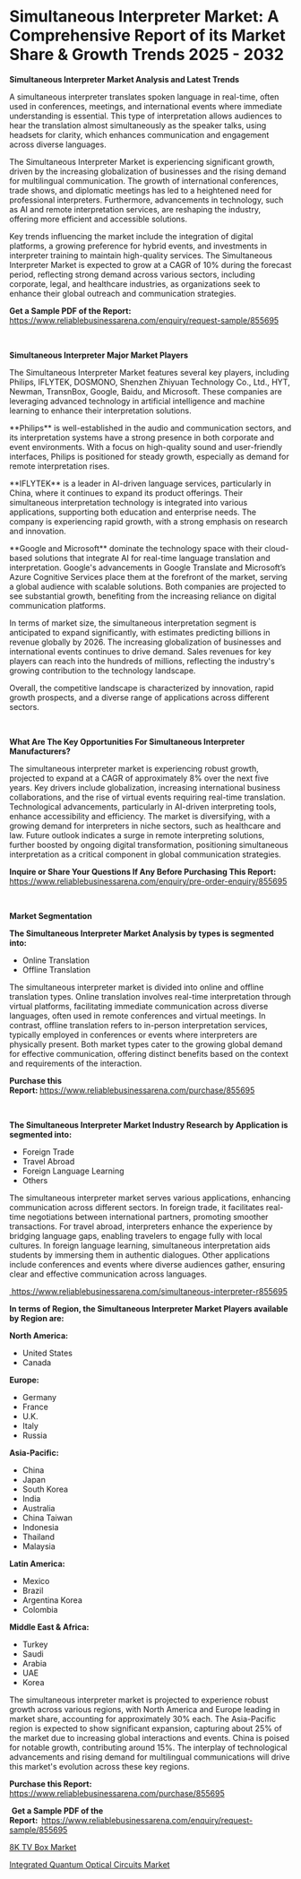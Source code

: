 <p><h1>Simultaneous Interpreter Market: A Comprehensive Report of its Market Share & Growth Trends 2025 - 2032</h1></p><p><strong>Simultaneous Interpreter Market Analysis and Latest Trends</strong></p>
<p><p>A simultaneous interpreter translates spoken language in real-time, often used in conferences, meetings, and international events where immediate understanding is essential. This type of interpretation allows audiences to hear the translation almost simultaneously as the speaker talks, using headsets for clarity, which enhances communication and engagement across diverse languages.</p><p>The Simultaneous Interpreter Market is experiencing significant growth, driven by the increasing globalization of businesses and the rising demand for multilingual communication. The growth of international conferences, trade shows, and diplomatic meetings has led to a heightened need for professional interpreters. Furthermore, advancements in technology, such as AI and remote interpretation services, are reshaping the industry, offering more efficient and accessible solutions.</p><p>Key trends influencing the market include the integration of digital platforms, a growing preference for hybrid events, and investments in interpreter training to maintain high-quality services. The Simultaneous Interpreter Market is expected to grow at a CAGR of 10% during the forecast period, reflecting strong demand across various sectors, including corporate, legal, and healthcare industries, as organizations seek to enhance their global outreach and communication strategies.</p></p>
<p><strong>Get a Sample PDF of the Report:&nbsp;</strong> <a href="https://www.reliablebusinessarena.com/enquiry/request-sample/855695?utm_campaign=1891&utm_medium=2&utm_source=Github&utm_content=ia&utm_term=06042025&utm_id=simultaneous-interpreter">https://www.reliablebusinessarena.com/enquiry/request-sample/855695</a></p>
<p>&nbsp;</p>
<p><strong>Simultaneous Interpreter Major Market Players</strong></p>
<p><p>The Simultaneous Interpreter Market features several key players, including Philips, IFLYTEK, DOSMONO, Shenzhen Zhiyuan Technology Co., Ltd., HYT, Newman, TransnBox, Google, Baidu, and Microsoft. These companies are leveraging advanced technology in artificial intelligence and machine learning to enhance their interpretation solutions.</p><p>**Philips** is well-established in the audio and communication sectors, and its interpretation systems have a strong presence in both corporate and event environments. With a focus on high-quality sound and user-friendly interfaces, Philips is positioned for steady growth, especially as demand for remote interpretation rises.</p><p>**IFLYTEK** is a leader in AI-driven language services, particularly in China, where it continues to expand its product offerings. Their simultaneous interpretation technology is integrated into various applications, supporting both education and enterprise needs. The company is experiencing rapid growth, with a strong emphasis on research and innovation.</p><p>**Google and Microsoft** dominate the technology space with their cloud-based solutions that integrate AI for real-time language translation and interpretation. Google's advancements in Google Translate and Microsoft’s Azure Cognitive Services place them at the forefront of the market, serving a global audience with scalable solutions. Both companies are projected to see substantial growth, benefiting from the increasing reliance on digital communication platforms.</p><p>In terms of market size, the simultaneous interpretation segment is anticipated to expand significantly, with estimates predicting billions in revenue globally by 2026. The increasing globalization of businesses and international events continues to drive demand. Sales revenues for key players can reach into the hundreds of millions, reflecting the industry's growing contribution to the technology landscape. </p><p>Overall, the competitive landscape is characterized by innovation, rapid growth prospects, and a diverse range of applications across different sectors.</p></p>
<p>&nbsp;</p>
<p><strong>What Are The Key Opportunities For Simultaneous Interpreter Manufacturers?</strong></p>
<p><p>The simultaneous interpreter market is experiencing robust growth, projected to expand at a CAGR of approximately 8% over the next five years. Key drivers include globalization, increasing international business collaborations, and the rise of virtual events requiring real-time translation. Technological advancements, particularly in AI-driven interpreting tools, enhance accessibility and efficiency. The market is diversifying, with a growing demand for interpreters in niche sectors, such as healthcare and law. Future outlook indicates a surge in remote interpreting solutions, further boosted by ongoing digital transformation, positioning simultaneous interpretation as a critical component in global communication strategies.</p></p>
<p><strong>Inquire or Share Your Questions If Any Before Purchasing This Report:</strong> <a href="https://www.reliablebusinessarena.com/enquiry/pre-order-enquiry/855695?utm_campaign=1891&utm_medium=2&utm_source=Github&utm_content=ia&utm_term=06042025&utm_id=simultaneous-interpreter">https://www.reliablebusinessarena.com/enquiry/pre-order-enquiry/855695</a></p>
<p>&nbsp;</p>
<p><strong>Market Segmentation</strong></p>
<p><strong>The Simultaneous Interpreter Market Analysis by types is segmented into:</strong></p>
<p><ul><li>Online Translation</li><li>Offline Translation</li></ul></p>
<p><p>The simultaneous interpreter market is divided into online and offline translation types. Online translation involves real-time interpretation through virtual platforms, facilitating immediate communication across diverse languages, often used in remote conferences and virtual meetings. In contrast, offline translation refers to in-person interpretation services, typically employed in conferences or events where interpreters are physically present. Both market types cater to the growing global demand for effective communication, offering distinct benefits based on the context and requirements of the interaction.</p></p>
<p><strong>Purchase this Report:&nbsp;</strong><a href="https://www.reliablebusinessarena.com/purchase/855695?utm_campaign=1891&utm_medium=2&utm_source=Github&utm_content=ia&utm_term=06042025&utm_id=simultaneous-interpreter">https://www.reliablebusinessarena.com/purchase/855695</a></p>
<p>&nbsp;</p>
<p><strong>The Simultaneous Interpreter Market Industry Research by Application is segmented into:</strong></p>
<p><ul><li>Foreign Trade</li><li>Travel Abroad</li><li>Foreign Language Learning</li><li>Others</li></ul></p>
<p><p>The simultaneous interpreter market serves various applications, enhancing communication across different sectors. In foreign trade, it facilitates real-time negotiations between international partners, promoting smoother transactions. For travel abroad, interpreters enhance the experience by bridging language gaps, enabling travelers to engage fully with local cultures. In foreign language learning, simultaneous interpretation aids students by immersing them in authentic dialogues. Other applications include conferences and events where diverse audiences gather, ensuring clear and effective communication across languages.</p></p>
<p><a href="https://www.reliablebusinessarena.com/simultaneous-interpreter-r855695?utm_campaign=1891&utm_medium=2&utm_source=Github&utm_content=ia&utm_term=06042025&utm_id=simultaneous-interpreter">&nbsp;https://www.reliablebusinessarena.com/simultaneous-interpreter-r855695</a></p>
<p><strong>In terms of Region, the Simultaneous Interpreter Market Players available by Region are:</strong></p>
<p>
    <p> <strong> North America: </strong>
        <ul>
            <li>United States</li>
            <li>Canada</li>
        </ul>
        </p> 
    <p> <strong> Europe: </strong>
        <ul>
            <li>Germany</li>
            <li>France</li>
            <li>U.K.</li>
            <li>Italy</li>
            <li>Russia</li>
        </ul>
        </p> 
    <p> <strong> Asia-Pacific: </strong>
        <ul>
            <li>China</li>
            <li>Japan</li>
            <li>South Korea</li>
            <li>India</li>
            <li>Australia</li>
            <li>China Taiwan</li>
            <li>Indonesia</li>
            <li>Thailand</li>
            <li>Malaysia</li>
        </ul>
        </p> 
    <p> <strong> Latin America: </strong>
        <ul>
            <li>Mexico</li>
            <li>Brazil</li>
            <li>Argentina Korea</li>
            <li>Colombia</li>
        </ul>
        </p> 
    <p> <strong> Middle East & Africa: </strong>
        <ul>
            <li>Turkey</li>
            <li>Saudi</li>
            <li>Arabia</li>
            <li>UAE</li>
            <li>Korea</li>
        </ul>
    </p>
    </p>
<p><p>The simultaneous interpreter market is projected to experience robust growth across various regions, with North America and Europe leading in market share, accounting for approximately 30% each. The Asia-Pacific region is expected to show significant expansion, capturing about 25% of the market due to increasing global interactions and events. China is poised for notable growth, contributing around 15%. The interplay of technological advancements and rising demand for multilingual communications will drive this market's evolution across these key regions.</p></p>
<p><strong>Purchase this Report: </strong><a href="https://www.reliablebusinessarena.com/purchase/855695?utm_campaign=1891&utm_medium=2&utm_source=Github&utm_content=ia&utm_term=06042025&utm_id=simultaneous-interpreter">https://www.reliablebusinessarena.com/purchase/855695</a></p>
<p>&nbsp;<strong>Get a Sample PDF of the Report:&nbsp;&nbsp;</strong><a href="https://www.reliablebusinessarena.com/enquiry/request-sample/855695?utm_campaign=1891&utm_medium=2&utm_source=Github&utm_content=ia&utm_term=06042025&utm_id=simultaneous-interpreter">https://www.reliablebusinessarena.com/enquiry/request-sample/855695</a></p>
<p><strong></strong></p>
<p><p><a href="https://github.com/RickHolmes3/Market-Research-Report-List-7/blob/main/8k-tv-box-market.md?utm_campaign=1891&utm_medium=2&utm_source=Github&utm_content=ia&utm_term=06042025&utm_id=simultaneous-interpreter">8K TV Box Market</a></p><p><a href="https://github.com/Krish2023na/Market-Research-Report-List-7/blob/main/integrated-quantum-optical-circuits-market.md?utm_campaign=1891&utm_medium=2&utm_source=Github&utm_content=ia&utm_term=06042025&utm_id=simultaneous-interpreter">Integrated Quantum Optical Circuits Market</a></p></p>